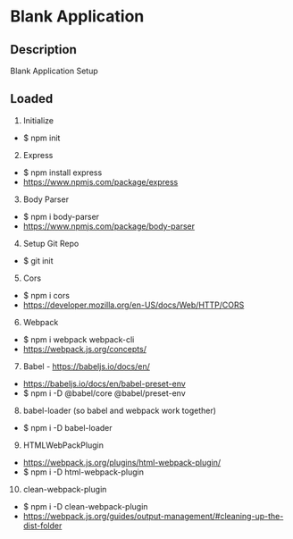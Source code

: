 # Blank Application

## Description
Blank Application Setup

## Loaded
1. Initialize
  - $ npm init
2. Express
  - $ npm install express
  - https://www.npmjs.com/package/express
3. Body Parser
  - $ npm i body-parser
  - https://www.npmjs.com/package/body-parser
4. Setup Git Repo
  - $ git init
5. Cors
  - $ npm i cors
  - https://developer.mozilla.org/en-US/docs/Web/HTTP/CORS
6. Webpack
  - $ npm i webpack webpack-cli
  - https://webpack.js.org/concepts/
7. Babel - https://babeljs.io/docs/en/
  - https://babeljs.io/docs/en/babel-preset-env
  - $ npm i -D @babel/core @babel/preset-env
8. babel-loader (so babel and webpack work together)
  - $ npm i -D babel-loader
9. HTMLWebPackPlugin
  - https://webpack.js.org/plugins/html-webpack-plugin/
  - $ npm i -D html-webpack-plugin
10. clean-webpack-plugin
  - $ npm i -D clean-webpack-plugin
  - https://webpack.js.org/guides/output-management/#cleaning-up-the-dist-folder

